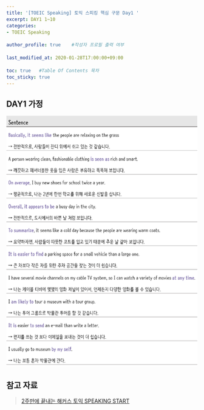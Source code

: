 ```yaml
---
title: '[TOEIC Speaking] 토익 스피킹 핵심 구문 Day1 ' 
excerpt: DAY1 1~10
categories:
- TOEIC Speaking

author_profile: true    #작성자 프로필 출력 여부

last_modified_at: 2020-01-28T17:00:00+09:00

toc: true   #Table Of Contents 목차 
toc_sticky: true
---
```


## DAY1 가정
![28-2-1](/assets/img/28-2-1.png)

## 참고 자료
> [2주만에 끝내는 해커스 토익 SPEAKING START](http://www.kyobobook.co.kr/product/detailViewKor.laf?ejkGb=KOR&mallGb=KOR&barcode=9788965422662&orderClick=LAH&Kc=) 